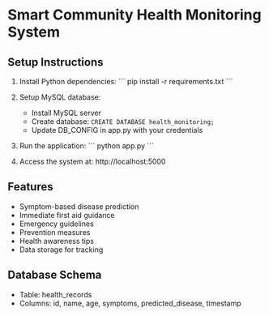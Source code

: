 # Smart Community Health Monitoring System

## Setup Instructions

1. Install Python dependencies:
   \`\`\`
   pip install -r requirements.txt
   \`\`\`

2. Setup MySQL database:
   - Install MySQL server
   - Create database: `CREATE DATABASE health_monitoring;`
   - Update DB_CONFIG in app.py with your credentials

3. Run the application:
   \`\`\`
   python app.py
   \`\`\`

4. Access the system at: http://localhost:5000

## Features
- Symptom-based disease prediction
- Immediate first aid guidance
- Emergency guidelines
- Prevention measures
- Health awareness tips
- Data storage for tracking

## Database Schema
- Table: health_records
- Columns: id, name, age, symptoms, predicted_disease, timestamp
